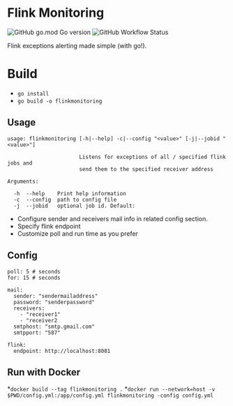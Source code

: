 # Flink Monitoring

![GitHub go.mod Go version](https://img.shields.io/github/go-mod/go-version/Lukpier/flinkmonitoring?style=for-the-badge)
![GitHub Workflow Status](https://img.shields.io/github/workflow/status/Lukpier/flinkmonitoring/Go?style=for-the-badge)

Flink exceptions alerting made simple (with go!).

# Build

* `go install`
* `go build -o flinkmonitoring`

## Usage

```
usage: flinkmonitoring [-h|--help] -c|--config "<value>" [-j|--jobid "<value>"]

                       Listens for exceptions of all / specified flink jobs and
                       send them to the specified receiver address

Arguments:

  -h  --help    Print help information
  -c  --config  path to config file
  -j  --jobid   optional job id. Default:
```

* Configure sender and receivers mail info in related config section.
* Specify flink endpoint
* Customize poll and run time as you prefer

## Config

```
poll: 5 # seconds
for: 15 # seconds

mail:
  sender: "sendermailaddress"
  password: "senderpassword"
  receivers: 
    - "receiver1"
    - "receiver2
  smtphost: "smtp.gmail.com"
  smtpport: "587"

flink:
  endpoint: http://localhost:8081
```

## Run with Docker
*`docker build --tag flinkmonitoring .`
*`docker run --network=host -v  $PWD/config.yml:/app/config.yml flinkmonitoring -config config.yml`

